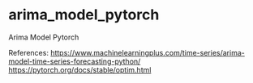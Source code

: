 # arima_model_pytorch
Arima Model Pytorch


References: 
https://www.machinelearningplus.com/time-series/arima-model-time-series-forecasting-python/
https://pytorch.org/docs/stable/optim.html
